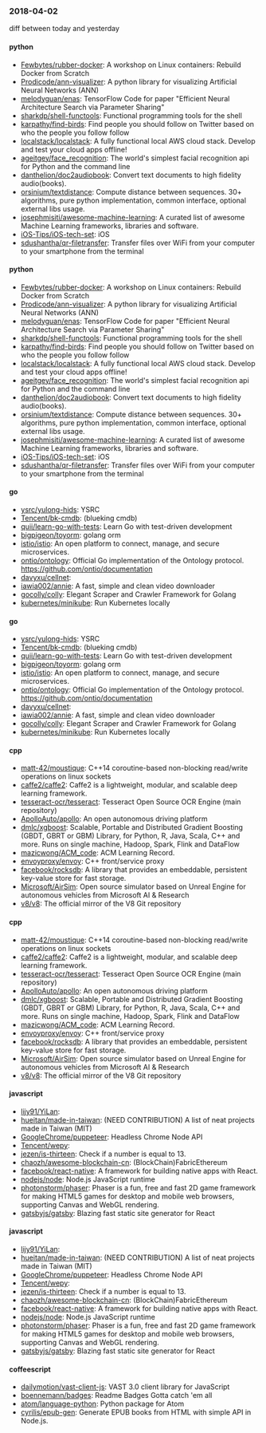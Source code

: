 ### 2018-04-02
diff between today and yesterday

#### python
* [Fewbytes/rubber-docker](https://github.com/Fewbytes/rubber-docker): A workshop on Linux containers: Rebuild Docker from Scratch
* [Prodicode/ann-visualizer](https://github.com/Prodicode/ann-visualizer): A python library for visualizing Artificial Neural Networks (ANN)
* [melodyguan/enas](https://github.com/melodyguan/enas): TensorFlow Code for paper "Efficient Neural Architecture Search via Parameter Sharing"
* [sharkdp/shell-functools](https://github.com/sharkdp/shell-functools): Functional programming tools for the shell
* [karpathy/find-birds](https://github.com/karpathy/find-birds): Find people you should follow on Twitter based on who the people you follow follow
* [localstack/localstack](https://github.com/localstack/localstack):  A fully functional local AWS cloud stack. Develop and test your cloud apps offline!
* [ageitgey/face_recognition](https://github.com/ageitgey/face_recognition): The world's simplest facial recognition api for Python and the command line
* [danthelion/doc2audiobook](https://github.com/danthelion/doc2audiobook): Convert text documents to high fidelity audio(books).
* [orsinium/textdistance](https://github.com/orsinium/textdistance): Compute distance between sequences. 30+ algorithms, pure python implementation, common interface, optional external libs usage.
* [josephmisiti/awesome-machine-learning](https://github.com/josephmisiti/awesome-machine-learning): A curated list of awesome Machine Learning frameworks, libraries and software.
* [iOS-Tips/iOS-tech-set](https://github.com/iOS-Tips/iOS-tech-set): iOS
* [sdushantha/qr-filetransfer](https://github.com/sdushantha/qr-filetransfer):  Transfer files over WiFi from your computer to your smartphone from the terminal

#### python
* [Fewbytes/rubber-docker](https://github.com/Fewbytes/rubber-docker): A workshop on Linux containers: Rebuild Docker from Scratch
* [Prodicode/ann-visualizer](https://github.com/Prodicode/ann-visualizer): A python library for visualizing Artificial Neural Networks (ANN)
* [melodyguan/enas](https://github.com/melodyguan/enas): TensorFlow Code for paper "Efficient Neural Architecture Search via Parameter Sharing"
* [sharkdp/shell-functools](https://github.com/sharkdp/shell-functools): Functional programming tools for the shell
* [karpathy/find-birds](https://github.com/karpathy/find-birds): Find people you should follow on Twitter based on who the people you follow follow
* [localstack/localstack](https://github.com/localstack/localstack):  A fully functional local AWS cloud stack. Develop and test your cloud apps offline!
* [ageitgey/face_recognition](https://github.com/ageitgey/face_recognition): The world's simplest facial recognition api for Python and the command line
* [danthelion/doc2audiobook](https://github.com/danthelion/doc2audiobook): Convert text documents to high fidelity audio(books).
* [orsinium/textdistance](https://github.com/orsinium/textdistance): Compute distance between sequences. 30+ algorithms, pure python implementation, common interface, optional external libs usage.
* [josephmisiti/awesome-machine-learning](https://github.com/josephmisiti/awesome-machine-learning): A curated list of awesome Machine Learning frameworks, libraries and software.
* [iOS-Tips/iOS-tech-set](https://github.com/iOS-Tips/iOS-tech-set): iOS
* [sdushantha/qr-filetransfer](https://github.com/sdushantha/qr-filetransfer):  Transfer files over WiFi from your computer to your smartphone from the terminal

#### go
* [ysrc/yulong-hids](https://github.com/ysrc/yulong-hids):  YSRC 
* [Tencent/bk-cmdb](https://github.com/Tencent/bk-cmdb): (blueking cmdb)
* [quii/learn-go-with-tests](https://github.com/quii/learn-go-with-tests): Learn Go with test-driven development
* [bigpigeon/toyorm](https://github.com/bigpigeon/toyorm): golang orm
* [istio/istio](https://github.com/istio/istio): An open platform to connect, manage, and secure microservices.
* [ontio/ontology](https://github.com/ontio/ontology): Official Go implementation of the Ontology protocol. https://github.com/ontio/documentation
* [davyxu/cellnet](https://github.com/davyxu/cellnet): 
* [iawia002/annie](https://github.com/iawia002/annie):  A fast, simple and clean video downloader
* [gocolly/colly](https://github.com/gocolly/colly): Elegant Scraper and Crawler Framework for Golang
* [kubernetes/minikube](https://github.com/kubernetes/minikube): Run Kubernetes locally

#### go
* [ysrc/yulong-hids](https://github.com/ysrc/yulong-hids):  YSRC 
* [Tencent/bk-cmdb](https://github.com/Tencent/bk-cmdb): (blueking cmdb)
* [quii/learn-go-with-tests](https://github.com/quii/learn-go-with-tests): Learn Go with test-driven development
* [bigpigeon/toyorm](https://github.com/bigpigeon/toyorm): golang orm
* [istio/istio](https://github.com/istio/istio): An open platform to connect, manage, and secure microservices.
* [ontio/ontology](https://github.com/ontio/ontology): Official Go implementation of the Ontology protocol. https://github.com/ontio/documentation
* [davyxu/cellnet](https://github.com/davyxu/cellnet): 
* [iawia002/annie](https://github.com/iawia002/annie):  A fast, simple and clean video downloader
* [gocolly/colly](https://github.com/gocolly/colly): Elegant Scraper and Crawler Framework for Golang
* [kubernetes/minikube](https://github.com/kubernetes/minikube): Run Kubernetes locally

#### cpp
* [matt-42/moustique](https://github.com/matt-42/moustique): C++14 coroutine-based non-blocking read/write operations on linux sockets
* [caffe2/caffe2](https://github.com/caffe2/caffe2): Caffe2 is a lightweight, modular, and scalable deep learning framework.
* [tesseract-ocr/tesseract](https://github.com/tesseract-ocr/tesseract): Tesseract Open Source OCR Engine (main repository)
* [ApolloAuto/apollo](https://github.com/ApolloAuto/apollo): An open autonomous driving platform
* [dmlc/xgboost](https://github.com/dmlc/xgboost): Scalable, Portable and Distributed Gradient Boosting (GBDT, GBRT or GBM) Library, for Python, R, Java, Scala, C++ and more. Runs on single machine, Hadoop, Spark, Flink and DataFlow
* [mazicwong/ACM_code](https://github.com/mazicwong/ACM_code): ACM Learning Record.
* [envoyproxy/envoy](https://github.com/envoyproxy/envoy): C++ front/service proxy
* [facebook/rocksdb](https://github.com/facebook/rocksdb): A library that provides an embeddable, persistent key-value store for fast storage.
* [Microsoft/AirSim](https://github.com/Microsoft/AirSim): Open source simulator based on Unreal Engine for autonomous vehicles from Microsoft AI & Research
* [v8/v8](https://github.com/v8/v8): The official mirror of the V8 Git repository

#### cpp
* [matt-42/moustique](https://github.com/matt-42/moustique): C++14 coroutine-based non-blocking read/write operations on linux sockets
* [caffe2/caffe2](https://github.com/caffe2/caffe2): Caffe2 is a lightweight, modular, and scalable deep learning framework.
* [tesseract-ocr/tesseract](https://github.com/tesseract-ocr/tesseract): Tesseract Open Source OCR Engine (main repository)
* [ApolloAuto/apollo](https://github.com/ApolloAuto/apollo): An open autonomous driving platform
* [dmlc/xgboost](https://github.com/dmlc/xgboost): Scalable, Portable and Distributed Gradient Boosting (GBDT, GBRT or GBM) Library, for Python, R, Java, Scala, C++ and more. Runs on single machine, Hadoop, Spark, Flink and DataFlow
* [mazicwong/ACM_code](https://github.com/mazicwong/ACM_code): ACM Learning Record.
* [envoyproxy/envoy](https://github.com/envoyproxy/envoy): C++ front/service proxy
* [facebook/rocksdb](https://github.com/facebook/rocksdb): A library that provides an embeddable, persistent key-value store for fast storage.
* [Microsoft/AirSim](https://github.com/Microsoft/AirSim): Open source simulator based on Unreal Engine for autonomous vehicles from Microsoft AI & Research
* [v8/v8](https://github.com/v8/v8): The official mirror of the V8 Git repository

#### javascript
* [lijy91/YiLan](https://github.com/lijy91/YiLan): 
* [hueitan/made-in-taiwan](https://github.com/hueitan/made-in-taiwan):  (NEED CONTRIBUTION) A list of neat projects made in Taiwan (MIT)
* [GoogleChrome/puppeteer](https://github.com/GoogleChrome/puppeteer): Headless Chrome Node API
* [Tencent/wepy](https://github.com/Tencent/wepy): 
* [jezen/is-thirteen](https://github.com/jezen/is-thirteen): Check if a number is equal to 13.
* [chaozh/awesome-blockchain-cn](https://github.com/chaozh/awesome-blockchain-cn): (BlockChain)FabricEthereum
* [facebook/react-native](https://github.com/facebook/react-native): A framework for building native apps with React.
* [nodejs/node](https://github.com/nodejs/node): Node.js JavaScript runtime 
* [photonstorm/phaser](https://github.com/photonstorm/phaser): Phaser is a fun, free and fast 2D game framework for making HTML5 games for desktop and mobile web browsers, supporting Canvas and WebGL rendering.
* [gatsbyjs/gatsby](https://github.com/gatsbyjs/gatsby):  Blazing fast static site generator for React

#### javascript
* [lijy91/YiLan](https://github.com/lijy91/YiLan): 
* [hueitan/made-in-taiwan](https://github.com/hueitan/made-in-taiwan):  (NEED CONTRIBUTION) A list of neat projects made in Taiwan (MIT)
* [GoogleChrome/puppeteer](https://github.com/GoogleChrome/puppeteer): Headless Chrome Node API
* [Tencent/wepy](https://github.com/Tencent/wepy): 
* [jezen/is-thirteen](https://github.com/jezen/is-thirteen): Check if a number is equal to 13.
* [chaozh/awesome-blockchain-cn](https://github.com/chaozh/awesome-blockchain-cn): (BlockChain)FabricEthereum
* [facebook/react-native](https://github.com/facebook/react-native): A framework for building native apps with React.
* [nodejs/node](https://github.com/nodejs/node): Node.js JavaScript runtime 
* [photonstorm/phaser](https://github.com/photonstorm/phaser): Phaser is a fun, free and fast 2D game framework for making HTML5 games for desktop and mobile web browsers, supporting Canvas and WebGL rendering.
* [gatsbyjs/gatsby](https://github.com/gatsbyjs/gatsby):  Blazing fast static site generator for React

#### coffeescript
* [dailymotion/vast-client-js](https://github.com/dailymotion/vast-client-js): VAST 3.0 client library for JavaScript
* [boennemann/badges](https://github.com/boennemann/badges):  Readme Badges  Gotta catch 'em all
* [atom/language-python](https://github.com/atom/language-python): Python package for Atom
* [cyrilis/epub-gen](https://github.com/cyrilis/epub-gen): Generate EPUB books from HTML with simple API in Node.js.
